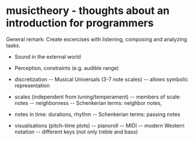 # musictheory - thoughts about an introduction for programmers
General remark: Create excercises with listening, composing and analyzing tasks.

- Sound in the external world
- Perception, constraints (e.g. audible range)
- discretization
-- Musical Universals (3-7 note scales)
-- allows symbolic representation
- scales (independent from tuning/temperament)
-- members of scale: notes
-- neighborness
-- Schenkerian terms: neighbor notes, 
- notes in time: durations, rhythm
-- Schenkerian terms: passing notes

- visualisations (pitch-time plots)
-- pianoroll
-- MIDI
-- modern Western notation
-- different keys (not only treble and bass)
